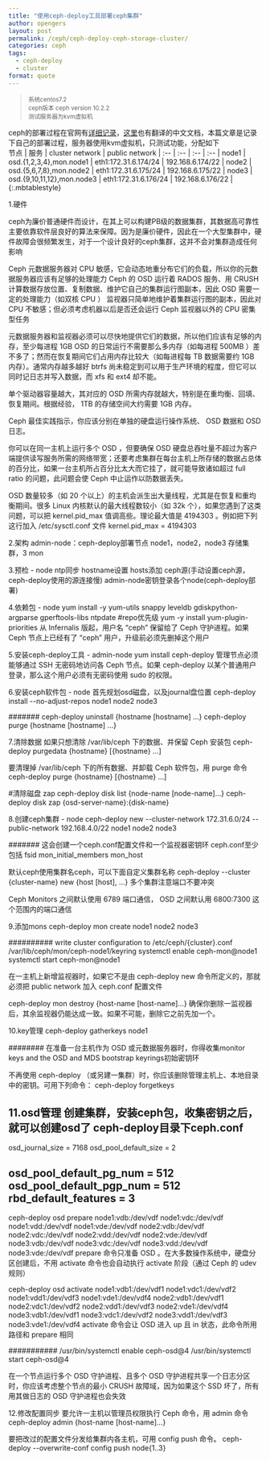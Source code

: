```yaml
---
title: "使用ceph-deploy工具部署ceph集群"
author: opengers
layout: post
permalink: /ceph/ceph-deploy-ceph-storage-cluster/
categories: ceph
tags:
  - ceph-deploy
  - cluster
format: quote
---
```


><small>系统centos7.2    
ceph版本 ceph version 10.2.2   
测试服务器为kvm虚拟机</small>

ceph的部署过程在官网有[详细记录](http://docs.ceph.com/docs/master/start/quick-ceph-deploy/)，[这里](http://docs.ceph.org.cn/start/quick-start-preflight/)也有翻译的中文文档，本篇文章是记录下自己的部署过程，服务器使用kvm虚拟机，只测试功能，分配如下  
节点 | 服务 | cluster network | public network |
:-- | :-- | :-- | :-- | 
node1 | osd.{1,2,3,4},mon.node1  |  eth1:172.31.6.174/24  | 192.168.6.174/22 |
node2 | osd.{5,6,7,8},mon.node2  |  eth1:172.31.6.175/24  | 192.168.6.175/22 |
node3 | osd.{9,10,11,12},mon.node3  | eth1:172.31.6.176/24 | 192.168.6.176/22 |
{:.mbtablestyle}      

1.硬件

ceph为廉价普通硬件而设计，在其上可以构建PB级的数据集群，其数据高可靠性主要依靠软件层良好的算法来保障。因为是廉价硬件，因此在一个大型集群中，硬件故障会很频繁发生，对于一个设计良好的ceph集群，这并不会对集群造成任何影响

Ceph 元数据服务器对 CPU 敏感，它会动态地重分布它们的负载，所以你的元数据服务器应该有足够的处理能力
Ceph 的 OSD 运行着 RADOS 服务、用 CRUSH 计算数据存放位置、复制数据、维护它自己的集群运行图副本，因此 OSD 需要一定的处理能力（如双核 CPU ）
监视器只简单地维护着集群运行图的副本，因此对 CPU 不敏感；但必须考虑机器以后是否还会运行 Ceph 监视器以外的 CPU 密集型任务

元数据服务器和监视器必须可以尽快地提供它们的数据，所以他们应该有足够的内存，至少每进程 1GB
OSD 的日常运行不需要那么多内存（如每进程 500MB ）差不多了；然而在恢复期间它们占用内存比较大（如每进程每 TB 数据需要约 1GB 内存）。通常内存越多越好
btrfs 尚未稳定到可以用于生产环境的程度，但它可以同时记日志并写入数据，而 xfs 和 ext4 却不能。

单个驱动器容量越大，其对应的 OSD 所需内存就越大，特别是在重均衡、回填、恢复期间。根据经验， 1TB 的存储空间大约需要 1GB 内存。

Ceph 最佳实践指示，你应该分别在单独的硬盘运行操作系统、 OSD 数据和 OSD 日志。

你可以在同一主机上运行多个 OSD ，但要确保 OSD 硬盘总吞吐量不超过为客户端提供读写服务所需的网络带宽；还要考虑集群在每台主机上所存储的数据占总体的百分比，如果一台主机所占百分比太大而它挂了，就可能导致诸如超过 full ratio 的问题，此问题会使 Ceph 中止运作以防数据丢失。

OSD 数量较多（如 20 个以上）的主机会派生出大量线程，尤其是在恢复和重均衡期间。很多 Linux 内核默认的最大线程数较小（如 32k 个），如果您遇到了这类问题，可以把 kernel.pid_max 值调高些。理论最大值是 4194303 。例如把下列这行加入 /etc/sysctl.conf 文件
kernel.pid_max = 4194303

2.架构
admin-node：ceph-deploy部署节点
node1，node2，node3  存储集群，3 mon

3.预检 - node
ntp同步
hostname设置
hosts添加
ceph源(手动设置ceph源，ceph-deploy使用的源连接慢)
admin-node密钥登录各个node(ceph-deploy部署)

4.依赖包 - node
yum install -y yum-utils snappy leveldb gdiskpython-argparse gperftools-libs ntpdate
#repo优先级
yum -y install yum-plugin-priorities
从 Infernalis 版起，用户名 “ceph” 保留给了 Ceph 守护进程。如果 Ceph 节点上已经有了 “ceph” 用户，升级前必须先删掉这个用户

5.安装ceph-deploy工具 - admin-node
yum install ceph-deploy
管理节点必须能够通过 SSH 无密码地访问各 Ceph 节点。如果 ceph-deploy 以某个普通用户登录，那么这个用户必须有无密码使用 sudo 的权限。

6.安装ceph软件包 - node
首先规划osd磁盘，以及journal盘位置
ceph-deploy install --no-adjust-repos node1 node2 node3

#######
ceph-deploy uninstall {hostname [hostname] ...}
ceph-deploy purge {hostname [hostname] ...}

7.清除数据
如果只想清除 /var/lib/ceph 下的数据、并保留 Ceph 安装包
ceph-deploy purgedata {hostname} [{hostname} ...]

要清理掉 /var/lib/ceph 下的所有数据、并卸载 Ceph 软件包，用 purge 命令
ceph-deploy purge {hostname} [{hostname} ...]

#清除磁盘 zap
ceph-deploy disk list {node-name [node-name]...}
ceph-deploy disk zap {osd-server-name}:{disk-name}

8.创建ceph集群 - node
ceph-deploy new --cluster-network 172.31.6.0/24 --public-network 192.168.4.0/22 node1 node2 node3

#######
这会创建一个ceph.conf配置文件和一个监视器密钥环
ceph.conf至少包括
fsid
mon_initial_members
mon_host

默认ceph使用集群名ceph，可以下面自定义集群名称
ceph-deploy --cluster {cluster-name} new {host [host], ...}
多个集群注意端口不要冲突

Ceph Monitors 之间默认使用 6789 端口通信， OSD 之间默认用 6800:7300 这个范围内的端口通信

9.添加mons
ceph-deploy mon create node1 node2 node3

##########
write cluster configuration to /etc/ceph/{cluster}.conf
/var/lib/ceph/mon/ceph-node1/keyring
systemctl enable ceph-mon@node1
systemctl start ceph-mon@node1

在一主机上新增监视器时，如果它不是由 ceph-deploy new 命令所定义的，那就必须把 public network 加入 ceph.conf 配置文件

ceph-deploy mon destroy {host-name [host-name]...}
确保你删除一监视器后，其余监视器仍能达成一致。如果不可能，删除它之前先加一个。

10.key管理
ceph-deploy gatherkeys node1

########
在准备一台主机作为 OSD 或元数据服务器时，你得收集monitor keys and the OSD and MDS bootstrap keyrings初始密钥环

不再使用 ceph-deploy （或另建一集群）时，你应该删除管理主机上、本地目录中的密钥。可用下列命令：
ceph-deploy forgetkeys

11.osd管理
创建集群，安装ceph包，收集密钥之后，就可以创建osd了
ceph-deploy目录下ceph.conf
-----------------------
osd_journal_size = 7168
osd_pool_default_size = 2

osd_pool_default_pg_num = 512
osd_pool_default_pgp_num = 512
rbd_default_features = 3
-----------------------
ceph-deploy osd prepare node1:vdb:/dev/vdf node1:vdc:/dev/vdf node1:vdd:/dev/vdf node1:vde:/dev/vdf node2:vdb:/dev/vdf node2:vdc:/dev/vdf node2:vdd:/dev/vdf node2:vde:/dev/vdf node3:vdb:/dev/vdf node3:vdc:/dev/vdf node3:vdd:/dev/vdf node3:vde:/dev/vdf
prepare 命令只准备 OSD 。在大多数操作系统中，硬盘分区创建后，不用 activate 命令也会自动执行 activate 阶段（通过 Ceph 的 udev 规则）

ceph-deploy osd activate node1:vdb1:/dev/vdf1 node1:vdc1:/dev/vdf2 node1:vdd1:/dev/vdf3 node1:vde1:/dev/vdf4 node2:vdb1:/dev/vdf1 node2:vdc1:/dev/vdf2 node2:vdd1:/dev/vdf3 node2:vde1:/dev/vdf4 node3:vdb1:/dev/vdf1 node3:vdc1:/dev/vdf2 node3:vdd1:/dev/vdf3 node3:vde1:/dev/vdf4
activate 命令会让 OSD 进入 up 且 in 状态，此命令所用路径和 prepare 相同

###########
/usr/bin/systemctl enable ceph-osd@4
/usr/bin/systemctl start ceph-osd@4

在一个节点运行多个 OSD 守护进程、且多个 OSD 守护进程共享一个日志分区时，你应该考虑整个节点的最小 CRUSH 故障域，因为如果这个 SSD 坏了，所有用其做日志的 OSD 守护进程也会失效

12.修改配置同步
要允许一主机以管理员权限执行 Ceph 命令，用 admin 命令
ceph-deploy admin {host-name [host-name]...}

要把改过的配置文件分发给集群内各主机，可用 config push 命令。
ceph-deploy --overwrite-conf config push node{1..3}

